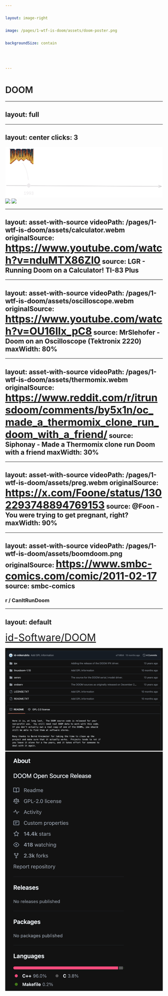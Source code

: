 ```yaml
---
layout: image-right
image: /pages/1-wtf-is-doom/assets/doom-poster.png
backgroundSize: contain

---
```

<div class="flex w-full h-full items-center justify-center">
    <h1 class="doom-gradient">DOOM</h1>
</div>

<style>
h1 {
    font-weight: 600;
}
</style>
---
layout: full
---
<SlidevVideo autoplay autoreset="slide" border="rounded">
  <source src="/pages/1-wtf-is-doom/assets/doom_gameplay_eq4.webm" type="video/webm" />
</SlidevVideo>


---
layout: center
clicks: 3
---
<img v-if="$clicks <= 1 " v-click="[1, 2]" src="/pages/1-wtf-is-doom/assets/time-1.png" w-200/>
<img v-if="$clicks > 1 && $clicks <= 2" v-click="[2, 3]" src="/pages/1-wtf-is-doom/assets/time-2.png" w-200/>
<img v-if="$clicks > 2 && $clicks <= 3" v-click="[3]" src="/pages/1-wtf-is-doom/assets/time-3.png" w-200/>


---
layout: asset-with-source
videoPath: /pages/1-wtf-is-doom/assets/calculator.webm
originalSource: https://www.youtube.com/watch?v=nduMTX86Zl0
source: LGR - Running Doom on a Calculator! TI-83 Plus
---

---
layout: asset-with-source
videoPath: /pages/1-wtf-is-doom/assets/oscilloscope.webm
originalSource: https://www.youtube.com/watch?v=OU16lIx_pC8
source: MrSlehofer - Doom on an Oscilloscope (Tektronix 2220)
maxWidth: 80%
---

---
layout: asset-with-source
videoPath: /pages/1-wtf-is-doom/assets/thermomix.webm
originalSource: https://www.reddit.com/r/itrunsdoom/comments/by5x1n/oc_made_a_thermomix_clone_run_doom_with_a_friend/
source: Siphonay - Made a Thermomix clone run Doom with a friend
maxWidth: 30%
---


---
layout: asset-with-source
videoPath: /pages/1-wtf-is-doom/assets/preg.webm
originalSource: https://x.com/Foone/status/1302293748894769153
source: @Foon - You were trying to get pregnant, right?
maxWidth: 90%
---

---
layout: asset-with-source
videoPath: /pages/1-wtf-is-doom/assets/boomdoom.png
originalSource: https://www.smbc-comics.com/comic/2011-02-17
source: smbc-comics
---
<div class='absolute flex top-15 w-full  justify-center'>

### <logos-reddit-icon mr-3/> r / CanItRunDoom

</div>


---
layout: default
---

<div class="flex w-full  items-center justify-center">

<mdi-github class="github-icon"/>   [id-Software/DOOM](https://github.com/id-Software/DOOM)

</div>

<img absolute class="bottom-0 left-10"  src="/pages/1-wtf-is-doom/assets/doom_github_source_only.png" w-150/>
<img absolute class="bottom-0 right-10"  src="/pages/1-wtf-is-doom/assets/doom_github_about.png" h-100/>

<style>
a {
    font-size: 2rem
}

.github-icon {
    height: 30px;
    width: 30px;
    margin-right: 10px;
}
</style>

